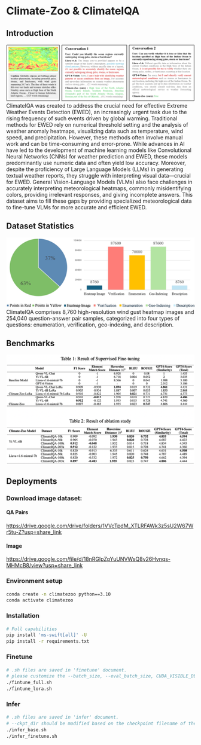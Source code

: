 # Climate-Zoo & ClimateIQA
## Introduction
![image](https://github.com/AlexJJJChen/Climate-Zoo/blob/main/intro_img/nips-case-study_page-0001.jpg)
ClimateIQA was created to address the crucial need for effective Extreme Weather Events Detection (EWED), an increasingly urgent task due to the rising frequency of such events driven by global warming. Traditional methods for EWED rely on numerical threshold setting and the analysis of weather anomaly heatmaps, visualizing data such as temperature, wind speed, and precipitation. However, these methods often involve manual work and can be time-consuming and error-prone. While advances in AI have led to the development of machine learning models like Convolutional Neural Networks (CNNs) for weather prediction and EWED, these models predominantly use numeric data and often yield low accuracy. Moreover, despite the proficiency of Large Language Models (LLMs) in generating textual weather reports, they struggle with interpreting visual data—crucial for EWED. General Vision-Language Models (VLMs) also face challenges in accurately interpreting meteorological heatmaps, commonly misidentifying colors, providing irrelevant responses, and giving incomplete answers. This dataset aims to fill these gaps by providing specialized meteorological data to fine-tune VLMs for more accurate and efficient EWED. 

## Dataset Statistics
![image](https://github.com/AlexJJJChen/Climate-Zoo/blob/main/intro_img/nips-chart_page-0001.jpg)
ClimateIQA comprises 8,760 high-resolution wind gust heatmap images and 254,040 question-answer pair samples, categorized into four types of questions: enumeration, verification, geo-indexing, and description. 

## Benchmarks

![image](https://github.com/AlexJJJChen/Climate-Zoo/blob/main/intro_img/benchmarks.png)

## Deployments
### Download image dataset:
#### QA Pairs 
https://drive.google.com/drive/folders/1VVcTpdM_XTLRFAWk3z5sU2W67Wr5tu-Z?usp=share_link  
#### Image 
https://drive.google.com/file/d/18nRGlpZpYuUNVWsQ8v26Hvnqs-MHMcB8/view?usp=share_link

### Environment setup
```bash
conda create -n climatezoo python==3.10
conda activate climatezoo
```

### Installation
```bash
# Full capabilities
pip install 'ms-swift[all]' -U
pip install -r requirements.txt
```

### Finetune
```bash
# .sh files are saved in 'finetune' document.
# please customize the --batch_size, --eval_batch_size, CUDA_VISIBLE_DEVICES, --num_train_epochs
./fintune_full.sh
./fintune_lora.sh
```
### Infer
```bash
# .sh files are saved in 'infer' document.
# --ckpt_dir should be modified based on the checkpoint filename of the finetune output.
./infer_base.sh
./infer_finetune.sh
```
